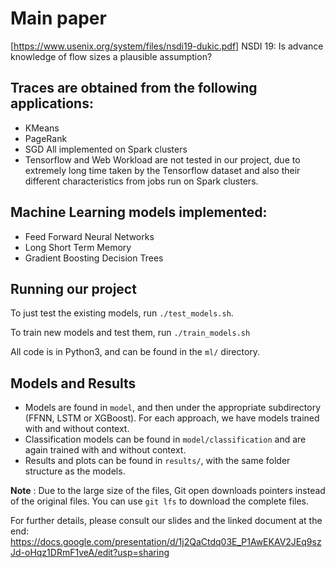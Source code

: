 # Main paper
[https://www.usenix.org/system/files/nsdi19-dukic.pdf] NSDI 19: Is advance knowledge of flow sizes a plausible assumption?

## Traces are obtained from the following applications:
- KMeans
- PageRank
- SGD
All implemented on Spark clusters
- Tensorflow and Web Workload are not tested in our project, due to extremely long time taken by the Tensorflow dataset and also their different characteristics from jobs run on Spark clusters.

## Machine Learning models implemented:
- Feed Forward Neural Networks
- Long Short Term Memory
- Gradient Boosting Decision Trees

## Running our project
To just test the existing models, run `./test_models.sh`.

To train new models and test them, run `./train_models.sh`

All code is in Python3, and can be found in the `ml/` directory.

## Models and Results
- Models are found in `model`, and then under the appropriate subdirectory (FFNN, LSTM or XGBoost). For each approach, we have models trained with and without context.
- Classification models can be found in `model/classification` and are again trained with and without context.
- Results and plots can be found in `results/`, with the same folder structure as the models. 

**Note** : Due to the large size of the files, Git open downloads pointers instead of the original files. You can use `git lfs` to download the complete files.

For further details, please consult our slides and the linked document at the end: https://docs.google.com/presentation/d/1j2QaCtdq03E_P1AwEKAV2JEq9szJd-oHqz1DRmF1veA/edit?usp=sharing
